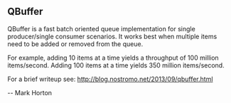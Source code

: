 QBuffer
--

QBuffer is a fast batch oriented queue implementation for single producer/single consumer scenarios.  It works best when multiple items need to be added or removed from the queue.

For example, adding 10 items at a time yields a throughput of 100 million items/second.  Adding 100 items at a time yields 350 million items/second.

For a brief writeup see: http://blog.nostromo.net/2013/09/qbuffer.html

--
Mark Horton
